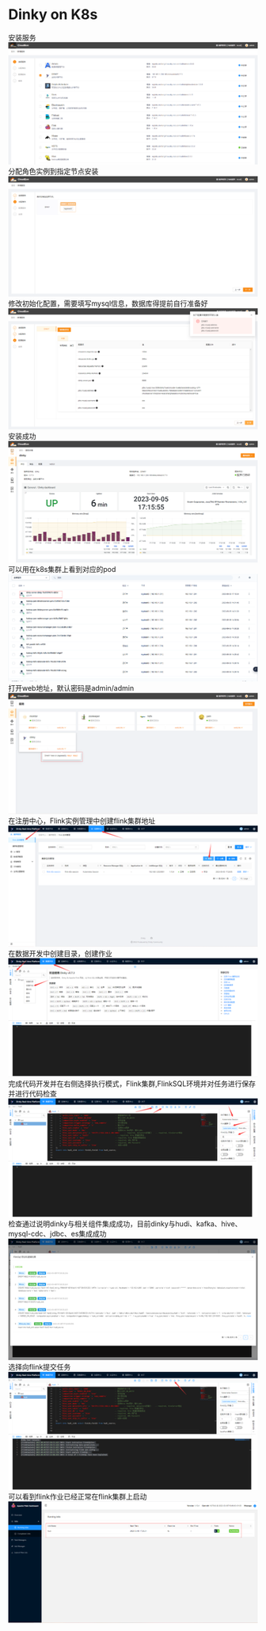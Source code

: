 # Dinky on  K8s
安装服务
![dinky1.png](../images/dinky/dinky1.png)
分配角色实例到指定节点安装
![dinky2.png](../images/dinky/dinky2.png)
修改初始化配置，需要填写mysql信息，数据库得提前自行准备好
![dinky3.png](../images/dinky/dinky3.png)
安装成功
![dinky5.png](../images/dinky/dinky5.png)
可以用在k8s集群上看到对应的pod
![dinky4.png](../images/dinky/dinky4.png)
打开web地址，默认密码是admin/admin
![dinky6.png](../images/dinky/dinky6.png)
在注册中心，Flink实例管理中创建flink集群地址
![dinky7.png](../images/dinky/dinky7.png)
在数据开发中创建目录，创建作业
![dinky8.png](../images/dinky/dinky8.png)
完成代码开发并在右侧选择执行模式，Flink集群,FlinkSQL环境并对任务进行保存并进行代码检查
![dinky9.png](../images/dinky/dinky9.png)
检查通过说明dinky与相关组件集成成功，目前dinky与hudi、kafka、hive、mysql-cdc、jdbc、es集成成功
![dinky10.png](../images/dinky/dinky10.png)
选择向flink提交任务
![dinky11.png](../images/dinky/dinky11.png)
可以看到flink作业已经正常在flink集群上启动
![dinky12.png](../images/dinky/dinky12.png)